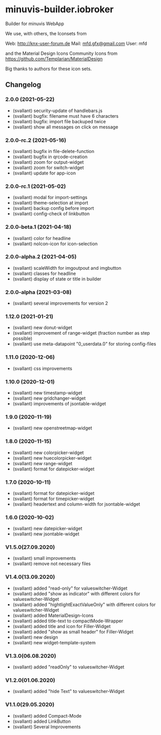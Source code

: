 # minuvis-builder.iobroker
Builder for minuvis WebApp

We use, with others, the Iconsets from

Web: http://knx-user-forum.de Mail: mfd.gfx@gmail.com User: mfd

and the Material Design Icons Community Icons from https://github.com/Templarian/MaterialDesign

Big thanks to authors for these icon sets.

## Changelog
### 2.0.0 (2021-05-22)
* (svallant) security-update of handlebars.js
* (svallant) bugfix: filename must have 6 characters
* (svallant) bugfix: import file backuped twice
* (svallant) show all messages on click on message

### 2.0.0-rc.2 (2021-05-16)
* (svallant) bugfix in file-delete-function
* (svallant) bugfix in qrcode-creation
* (svallant) zoom for output-widget
* (svallant) zoom for switch-widget
* (svallant) update for app-icon

### 2.0.0-rc.1 (2021-05-02)
* (svallant) modal for import-settings
* (svallant) theme-selection at import
* (svallant) backup config before import
* (svallant) config-check of linkbutton

### 2.0.0-beta.1 (2021-04-18)
* (svallant) color for headline
* (svallant) noIcon-icon for icon-selection

### 2.0.0-alpha.2 (2021-04-05)
* (svallant) scaleWidth for imgoutpout and imgbutton
* (svallant) classes for headline
* (svallant) display of state or title in builder

### 2.0.0-alpha (2021-03-08)
* (svallant) several improvements for version 2

### 1.12.0 (2021-01-21)
* (svallant) new donut-widget
* (svallant) improvement of range-widget (fraction number as step possible)
* (svallant) use meta-datapoint "0_userdata.0" for storing config-files

### 1.11.0 (2020-12-06)
* (svallant) css improvements

### 1.10.0 (2020-12-01)
* (svallant) new timestamp-widget
* (svallant) new gridchanger-widget
* (svallant) improvements of jsontable-widget

### 1.9.0 (2020-11-19)
* (svallant) new openstreetmap-widget

### 1.8.0 (2020-11-15)
* (svallant) new colorpicker-widget
* (svallant) new huecolorpicker-widget
* (svallant) new range-widget
* (svallant) format for datepicker-widget

### 1.7.0 (2020-10-11)
* (svallant) format for datepicker-widget
* (svallant) format for timepicker-widget
* (svallant) headertext and column-width for jsontable-widget

### 1.6.0 (2020-10-02)
* (svallant) new datepicker-widget
* (svallant) new jsontable-widget

### V1.5.0(27.09.2020)
* (svallant) small improvements
* (svallant) remove not necessary files

### V1.4.0(13.09.2020)
* (svallant) added "read-only" for valueswitcher-Widget
* (svallant) added "show as indicator" with different colors for valueswitcher-Widget
* (svallant) added "hightlightExactValueOnly" with different colors for valueswitcher-Widget
* (svallant) added MaterialDesign-Icons
* (svallant) added title-text to compactMode-Wrapper
* (svallant) added title and icon for Filler-Widget
* (svallant) added "show as small header" for Filler-Widget
* (svallant) new design
* (svallant) new widget-template-system

### V1.3.0(06.08.2020)
* (svallant) added "readOnly" to valueswitcher-Widget

### V1.2.0(01.06.2020)
* (svallant) added "hide Text" to valueswitcher-Widget

### V1.1.0(29.05.2020)
* (svallant) added Compact-Mode
* (svallant) added LinkButton
* (svallant) Several Improvements
